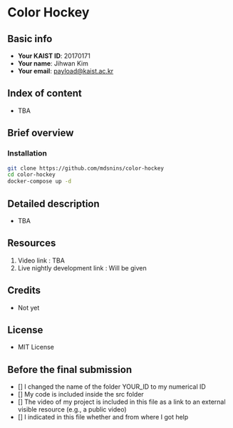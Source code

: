 # Color Hockey

## Basic info

- **Your KAIST ID**: 20170171
- **Your name**: Jihwan Kim
- **Your email**: payload@kaist.ac.kr

## Index of content

- TBA

## Brief overview

### Installation

```sh
git clone https://github.com/mdsnins/color-hockey
cd color-hockey
docker-compose up -d
```

## Detailed description

- TBA

## Resources

1. Video link : TBA
2. Live nightly development link : Will be given

## Credits

- Not yet

## License

- MIT License

## Before the final submission

- [] I changed the name of the folder YOUR_ID to my numerical ID
- [] My code is included inside the src folder
- [] The video of my project is included in this file as a link to an external visible resource (e.g., a public video)
- [] I indicated in this file whether and from where I got help
